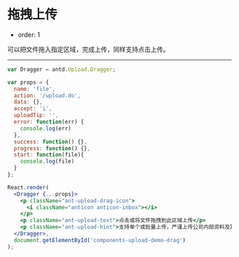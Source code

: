 # 拖拽上传

- order: 1

可以把文件拖入指定区域，完成上传，同样支持点击上传。

---

````jsx
var Dragger = antd.Upload.Dragger;

var props = {
  name: 'file',
  action: '/upload.do',
  data: {},
  accept: 'i',
  uploadTip: '',
  error: function(err) {
    console.log(err)
  },
  success: function() {},
  progress: function() {},
  start: function(file){
    console.log(file)
  }
};

React.render(
  <Dragger {...props}>
    <p className="ant-upload-drag-icon">
      <i className="anticon anticon-inbox"></i>
    </p>
    <p className="ant-upload-text">点击或将文件拖拽到此区域上传</p>
    <p className="ant-upload-hint">支持单个或批量上传，严谨上传公司内部资料及其他违禁文件</p>
  </Dragger>,
  document.getElementById('components-upload-demo-drag')
);
````

<style>
#components-upload-demo-drag {
  height: 300px;
}
</style>
